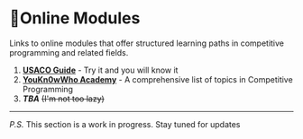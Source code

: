 # :cactus:Online Modules

Links to online modules that offer structured learning paths in competitive programming and related fields.

1. **[USACO Guide](https://usaco.guide/)** - Try it and you will know it
2. **[YouKn0wWho Academy](https://youkn0wwho.academy/topic-list)** - A comprehensive list of topics in Competitive Programming
3. **_TBA_** ~~(I'm not too lazy)~~

---

_P.S._ This section is a work in progress. Stay tuned for updates
